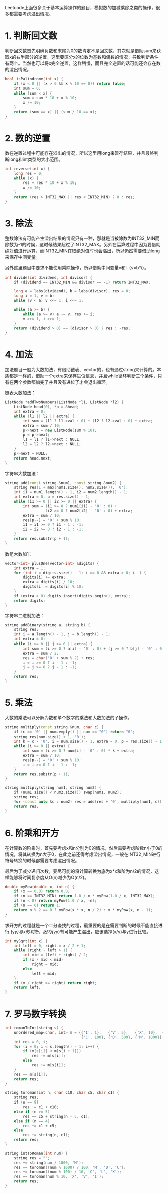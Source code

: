 Leetcode上面很多关于基本运算操作的题目，模拟数的加减乘除之类的操作，很多都需要考虑溢出情况。

# 1. 判断回文数
判断回文数首先明确负数和末尾为0的数肯定不是回文数，其次就是借助sum来获取x的右半部分的逆置，这里要区分x的位数为基数和偶数的情况，导致判断条件有两个。当然也可以将x完全逆置，这样稍慢，而且完全逆置的话可能还会存在数的溢出情况。

```c++
bool isPalindrome(int x) {
    if (x < 0 || (x > 0 && x % 10 == 0)) return false;
    int sum = 0;
    while (sum < x) {
        sum = sum * 10 + x % 10;
        x /= 10;
    }
    return (sum == x) || (sum / 10 == x);
}
```

# 2. 数的逆置
数在逆置过程中可能存在溢出的情况，所以这里用long来暂存结果，并且最终判断long和int类型的大小范围。

```c++
int reverse(int x) {
    long res = 0;
    while (x) {
        res = res * 10 + x % 10;
        x /= 10;
    }
    return (res > INT32_MAX || res < INT32_MIN) ? 0 : res;
}
```

# 3. 除法
整数除法有可能产生溢出结果的情况只有一种，那就是当被除数为INT32_MIN而除数为-1的时候，这时候结果超过了INT32_MAX。另外在运算过程中因为要借助绝对值进行运算，而INT32_MIN在取绝对值时也会溢出，所以仍然需要借助long来保存中间变量。

另外这里题目中要求不能使用乘除操作，所以借助中间变量v和i（v=b*i）。

```c++
int divide(int dividend, int divisor) {
    if (dividend == INT32_MIN && divisor == -1) return INT32_MAX;

    long a = labs(dividend), b = labs(divisor), res = 0;
    long i = 1, v = b;
    while (v < a) v <<= 1, i <<= 1;

    while (a >= b) {
        while (a >= v) a -= v, res += i;
        v >>= 1, i >>= 1;
    }
    return (dividend > 0) == (divisor > 0) ? res : -res;
}
```

# 4. 加法
加法题目一般为大数加法，有借助链表、vector的，也有通过string来计算的。本质都是一样的，借助一个extra来保存进位信息，并且while循环判断三个条件，只有在两个参数都加完了并且没有进位了才会退出循环。

链表大数加法：
```c++
ListNode *addTwoNumbers(ListNode *l1, ListNode *l2) {
    ListNode head(0), *p = &head;
    int extra = 0;
    while (l1 || l2 || extra) {
        int sum = (l1 ? l1->val : 0) + (l2 ? l2->val : 0) + extra;
        extra = sum / 10;
        p->next = new ListNode(sum % 10);
        p = p->next;
        l1 = l1 ? l1->next : NULL;
        l2 = l2 ? l2->next : NULL;
    }
    p->next = NULL;
    return head.next;
}
```

字符串大数加法：
```c++
string add(const string &num1, const string &num2) {
    string res(1 + max(num1.size(), num2.size()), '0');
    int i1 = num1.length() - 1, i2 = num2.length() - 1;
    int extra = 0, p = res.size() - 1;
    while (i1 >= 0 || i2 >= 0 || extra) {
        int sum = (i1 >= 0 ? num1[i1] - '0' : 0) +
                  (i2 >= 0 ? num2[i2] - '0' : 0) + extra;
        extra = sum / 10;
        res[p--] = '0' + sum % 10;
        i1 = i1 >= 0 ? i1 - 1 : -1;
        i2 = i2 >= 0 ? i2 - 1 : -1;
    }
    return res.substr(p + 1);
}
```

数组大数加1：
```c++
vector<int> plusOne(vector<int> &digits) {
    int extra = 1;
    for (int i = digits.size() - 1; i >= 0 && extra > 0; i--) {
        digits[i] += extra;
        extra = digits[i] / 10;
        digits[i] = digits[i] % 10;
    }
    if (extra > 0) digits.insert(digits.begin(), extra);
    return digits;
}
```

字符串二进制加法：
```c++
string addBinary(string a, string b) {
    string res;
    int i = a.length() - 1, j = b.length() - 1;
    int extra = 0;
    while (i >= 0 || j >= 0 || extra) {
        int sum = (i >= 0 ? a[i] - '0' : 0) + (j >= 0 ? b[j] - '0' : 0) + extra;
        extra = sum / 2;
        res = char('0' + sum % 2) + res;
        i = i >= 0 ? i - 1 : -1;
        j = j >= 0 ? j - 1 : -1;
    }
    return res;
}
```

# 5. 乘法
大数的乘法可以分解为数和单个数字的乘法和大数加法的子操作。

```c++
string multiply(const string &num, char c) {
    if (c == '0' || num.empty() || num == "0") return "0";
    string res(num.size() + 1, '0');
    int k = c - '0', i = num.size() - 1, extra = 0, p = res.size() - 1;
    while (i >= 0 || extra) {
        int sum = (i >= 0 ? num[i] - '0' : 0) * k + extra;
        extra = sum / 10;
        res[p--] = '0' + sum % 10;
        i = i >= 0 ? i - 1 : -1;
    }
    return res.substr(p + 1);
}

string multiply(string num1, string num2) {
    if (num1.size() < num2.size()) swap(num1, num2);
    string res;
    for (const auto &c : num2) res = add(res + '0', multiply(num1, c));
    return res;
}
```

# 6. 阶乘和开方
在计算数的阶乘时，首先要考虑x和n分别为0的情况，然后需要考虑阶数n小于0的情况，将其转换为n大于0，在此之前还得考虑溢出情况，一般在INT32_MIN进行符号转换的时候都需要考虑溢出情况。

最后为了减少递归次数，要尽可能的将计算转换为底为x*x和阶为n/2的情况，这样能够将时间复杂度从O(n)减少为O(n/2)。

```c++
double myPow(double x, int n) {
    if (x == 0.0) return 0.0;
    if (n == INT32_MIN) return 1.0 / x * myPow(1.0 / x, INT32_MAX);
    if (n < 0) return myPow(1.0 / x, -n);
    if (n == 0) return 1;
    return n % 2 == 0 ? myPow(x * x, n / 2) : x * myPow(x, n - 1);
}
```

求开方的过程就是一个二分查找的过程，最重要的是在需要判断的时候不能直接进行 (y*y)与x的判断，因为(y*y)有可能产生溢出，应该选择(x/y)与y进行比较。
```c++
int mySqrt(int x) {
    int left = 0, right = x / 2 + 1;
    while (right - left > 1) {
        int mid = (left + right) / 2;
        if (x / mid < mid)
            right = mid;
        else
            left = mid;
    }
    if (x / right >= right) return right;
    return left;
}
```

# 7. 罗马数字转换

```c++
int romanToInt(string s) {
    unordered_map<char, int> m = {{'I', 1},   {'V', 5},   {'X', 10},  {'L', 50},
                                  {'C', 100}, {'D', 500}, {'M', 1000}};
    int res = 0, i;
    for (i = 0; i < s.length() - 1; i++) {
        if (m[s[i]] < m[s[i + 1]])
            res -= m[s[i]];
        else
            res += m[s[i]];
    }
    res += m[s[i]];
    return res;
}

string toroman(int n, char c10, char c5, char c1) {
    string res;
    if (n == 9)
        res += c1 + c10;
    else if (n >= 5)
        res += c5 + string(n - 5, c1);
    else if (n == 4)
        res += c1 + c5;
    else
        res += string(n, c1);
    return res;
}

string intToRoman(int num) {
    string res = "";
    res += string(num / 1000, 'M');
    res += toroman((num % 1000) / 100, 'M', 'D', 'C');
    res += toroman((num % 100) / 10, 'C', 'L', 'X');
    res += toroman(num % 10, 'X', 'V', 'I');
    return res;
}
```